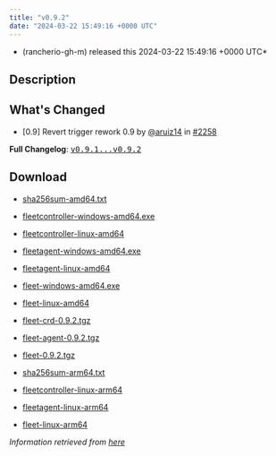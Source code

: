 ```yaml
---
title: "v0.9.2"
date: "2024-03-22 15:49:16 +0000 UTC"
---
```



* (rancherio-gh-m) released this 2024-03-22 15:49:16 +0000 UTC*



## Description


<h2>What's Changed</h2>
<ul>
<li>[0.9] Revert trigger rework 0.9 by <a class="user-mention notranslate" data-hovercard-type="user" data-hovercard-url="/users/aruiz14/hovercard" data-octo-click="hovercard-link-click" data-octo-dimensions="link_type:self" href="https://github.com/aruiz14">@aruiz14</a> in <a class="issue-link js-issue-link" data-error-text="Failed to load title" data-id="2202396570" data-permission-text="Title is private" data-url="https://github.com/rancher/fleet/issues/2258" data-hovercard-type="pull_request" data-hovercard-url="/rancher/fleet/pull/2258/hovercard" href="https://github.com/rancher/fleet/pull/2258">#2258</a></li>
</ul>
<p><strong>Full Changelog</strong>: <a class="commit-link" href="https://github.com/rancher/fleet/compare/v0.9.1...v0.9.2"><tt>v0.9.1...v0.9.2</tt></a></p>



## Download


* [sha256sum-amd64.txt](https://github.com/rancher/fleet/releases/download/v0.9.2/sha256sum-amd64.txt)

* [fleetcontroller-windows-amd64.exe](https://github.com/rancher/fleet/releases/download/v0.9.2/fleetcontroller-windows-amd64.exe)

* [fleetcontroller-linux-amd64](https://github.com/rancher/fleet/releases/download/v0.9.2/fleetcontroller-linux-amd64)

* [fleetagent-windows-amd64.exe](https://github.com/rancher/fleet/releases/download/v0.9.2/fleetagent-windows-amd64.exe)

* [fleetagent-linux-amd64](https://github.com/rancher/fleet/releases/download/v0.9.2/fleetagent-linux-amd64)

* [fleet-windows-amd64.exe](https://github.com/rancher/fleet/releases/download/v0.9.2/fleet-windows-amd64.exe)

* [fleet-linux-amd64](https://github.com/rancher/fleet/releases/download/v0.9.2/fleet-linux-amd64)

* [fleet-crd-0.9.2.tgz](https://github.com/rancher/fleet/releases/download/v0.9.2/fleet-crd-0.9.2.tgz)

* [fleet-agent-0.9.2.tgz](https://github.com/rancher/fleet/releases/download/v0.9.2/fleet-agent-0.9.2.tgz)

* [fleet-0.9.2.tgz](https://github.com/rancher/fleet/releases/download/v0.9.2/fleet-0.9.2.tgz)

* [sha256sum-arm64.txt](https://github.com/rancher/fleet/releases/download/v0.9.2/sha256sum-arm64.txt)

* [fleetcontroller-linux-arm64](https://github.com/rancher/fleet/releases/download/v0.9.2/fleetcontroller-linux-arm64)

* [fleetagent-linux-arm64](https://github.com/rancher/fleet/releases/download/v0.9.2/fleetagent-linux-arm64)

* [fleet-linux-arm64](https://github.com/rancher/fleet/releases/download/v0.9.2/fleet-linux-arm64)




*Information retrieved from [here](https://github.com/rancher/fleet/releases/tag/v0.9.2)*

